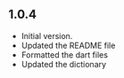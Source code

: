 ## 1.0.4

- Initial version.
- Updated the README file
- Formatted the dart files
- Updated the dictionary
